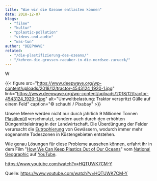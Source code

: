 ```yaml
---
title: "Wie wir die Ozeane entlasten können"
date: 2018-12-07
blogs: 
  - "filme"
  - "kultur"
  - "pplastic-pollution"
  - "videos-und-audio"
  - "was-tun"
author: "DEEPWAVE"
related: 
  - "/die-plastifizierung-des-ozeans/"
  - "/kehren-die-grossen-raeuber-in-die-nordsee-zurueck/"
---
```


W

{{< figure src="https://www.deepwave.org/wp-content/uploads/2018/12/tractor-4543124_1920-1.jpg" link="https://www.deepwave.org/wp-content/uploads/2018/12/tractor-4543124_1920-1.jpg" alt="Umweltbelastung: Traktor verspritzt Gülle auf einem Feld" caption="© schauhi / Pixabay" >}}

Unsere Meere werden nicht nur durch jährlich 9 Millionen Tonnen [Plastikmüll](https://www.deepwave.org/die-plastifizierung-des-ozeans/) verschmutzt, sondern auch durch den erhöhten Düngemitteleintrag in der Landwirtschaft. Die Überdüngung der Felder verursacht die [Eutrophierung](https://www.deepwave.org/kehren-die-grossen-raeuber-in-die-nordsee-zurueck/) von Gewässern, wodurch immer mehr sogenannte Todeszonen in Küstengebieten entstehen.

Wie genau Lösungen für diese Probleme aussehen können, erfahrt ihr in dem Film "[How We Can Keep Plastics Out of Our Oceans](https://www.youtube.com/watch?v=HQTUWK7CM-Y)" vom [National Geographic](https://www.nationalgeographic.de/) auf [YouTube](https://www.youtube.com/).

https://www.youtube.com/watch?v=HQTUWK7CM-Y

Quelle: https://www.youtube.com/watch?v=HQTUWK7CM-Y

